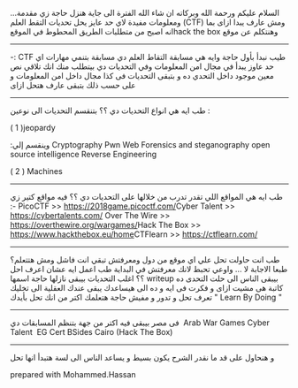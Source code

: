 ...السلام عليكم ورحمة الله وبركاته
ان شاء الله الفترة الى جاية هنزل حاجة زي مقدمة ومعلومات مفيدة لاي حد عايز يحل تحديات التقط العلم (CTF) ومش عارف يبدا ازاى
 بما انه اصبح من متطلبات الطريق المحطوط في الموقعhack the box وهنتكلم عن موقع 

-----------------------------------------------------------------
-: CTF طيب نبدأ بأول حاجة وايه هي مسابقة التقاط العلم
دي مسابقة بتنمي مهارات اي حد عاوز يبدأ في مجال امن المعلومات وفي التحديات دي بيتطلب منك انك تلاقي نص معين موجود داخل التحدي ده و بتبقى التحديات فى كذا مجال داخل امن المعلومات و على حسب ذلك بتبقى عارف هتحل ازاى

-----------------------------------------------------------------
طب ايه هي انواع التحديات دي ؟؟
بتنقسم التحديات الى نوعين :

( 1 )jeopardy

:وينقسم إلي
Cryptography
Pwn
Web
Forensics and steganography
open source intelligence
Reverse Engineering

( 2 ) Machines

------------------------------------------------------------------
طب ايه هي المواقع اللي تقدر تدرب من خلالها على التحديات دي ؟؟
فيه مواقع كتير زي :-​
PicoCTF >> https://2018game.picoctf.com/​
Cyber Talent >> https://cybertalents.com/​
Over The Wire >> https://overthewire.org/wargames/​
Hack The Box >> https://www.hackthebox.eu/home​
CTFlearn >> https://ctflearn.com/​

-----------------------------------------------------------------------
طب انت حاولت تحل علي اي موقع من دول ومعرفتش تبقي انت فاشل ومش هتتعلم؟
طبعا الاجابة لا ... واوعي تحبط لانك معرفتش في البداية
طب اعمل ايه عشان اعرف احل ؟؟
اغلب التحديات بيبقى نازلها حاجة اسمها writeup بيبقى الناس الى حلت التحدى ده كاتبة هى مشيت ازاى و فكرت فى ايه و ده الى هيساعدك يبقى عندك العقلية الى تخليك تعرف تحل و تدور و مفيش حاجة هتعلمك اكتر من انك تحل بأيدك
" Learn By Doing "

------------------------------------------------------------------------
فى مصر بيبقى فيه اكتر من جهة بتنظم المسابقات دي
​
Arab War Games
Cyber Talent ​
EG Cert​
BSides Cairo (Hack The Box)​

----------------------------------------------------------------------------

و هنحاول على قد ما نقدر الشرح يكون بسيط و يساعد الناس الى لسة هتبدأ انها تحل

prepared with Mohammed.Hassan
